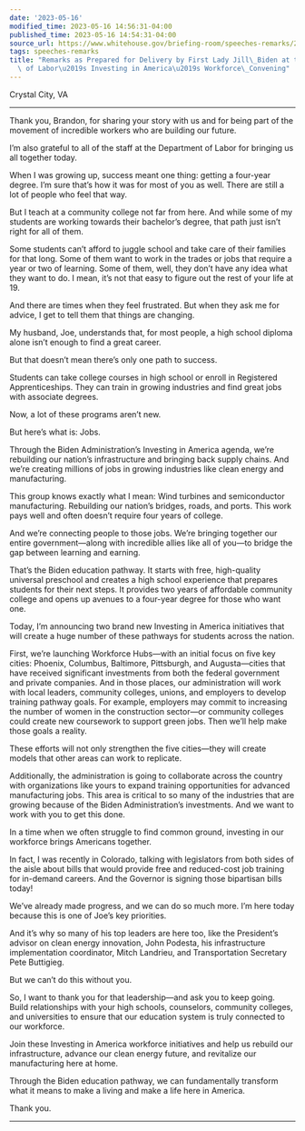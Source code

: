 ```yaml
---
date: '2023-05-16'
modified_time: 2023-05-16 14:56:31-04:00
published_time: 2023-05-16 14:54:31-04:00
source_url: https://www.whitehouse.gov/briefing-room/speeches-remarks/2023/05/16/remarks-as-prepared-for-delivery-by-first-lady-jill-biden-at-the-u-s-department-of-labors-investing-in-americas-workforce-convening/
tags: speeches-remarks
title: "Remarks as Prepared for Delivery by First Lady Jill\_Biden at the U.S. Department\
  \ of Labor\u2019s Investing in America\u2019s Workforce\_Convening"
---
```

 
Crystal City, VA

------------------------------------------------------------------------

Thank you, Brandon, for sharing your story with us and for being part of
the movement of incredible workers who are building our future.

I’m also grateful to all of the staff at the Department of Labor for
bringing us all together today.

When I was growing up, success meant one thing: getting a four-year
degree. I’m sure that’s how it was for most of you as well. There are
still a lot of people who feel that way.

But I teach at a community college not far from here. And while some of
my students are working towards their bachelor’s degree, that path just
isn’t right for all of them.

Some students can’t afford to juggle school and take care of their
families for that long. Some of them want to work in the trades or jobs
that require a year or two of learning. Some of them, well, they don’t
have any idea what they want to do. I mean, it’s not that easy to figure
out the rest of your life at 19.

And there are times when they feel frustrated. But when they ask me for
advice, I get to tell them that things are changing.

My husband, Joe, understands that, for most people, a high school
diploma alone isn’t enough to find a great career.

But that doesn’t mean there’s only one path to success.

Students can take college courses in high school or enroll in Registered
Apprenticeships. They can train in growing industries and find great
jobs with associate degrees.

Now, a lot of these programs aren’t new.

But here’s what is: Jobs.

Through the Biden Administration’s Investing in America agenda, we’re
rebuilding our nation’s infrastructure and bringing back supply chains.
And we’re creating millions of jobs in growing industries like clean
energy and manufacturing.

This group knows exactly what I mean: Wind turbines and semiconductor
manufacturing. Rebuilding our nation’s bridges, roads, and ports. This
work pays well and often doesn’t require four years of college.

And we’re connecting people to those jobs. We’re bringing together our
entire government—along with incredible allies like all of you—to bridge
the gap between learning and earning.

That’s the Biden education pathway. It starts with free, high-quality
universal preschool and creates a high school experience that prepares
students for their next steps. It provides two years of affordable
community college and opens up avenues to a four-year degree for those
who want one.

Today, I’m announcing two brand new Investing in America initiatives
that will create a huge number of these pathways for students across the
nation.

First, we’re launching Workforce Hubs—with an initial focus on five key
cities: Phoenix, Columbus, Baltimore, Pittsburgh, and Augusta—cities
that have received significant investments from both the federal
government and private companies. And in those places, our
administration will work with local leaders, community colleges, unions,
and employers to develop training pathway goals. For example, employers
may commit to increasing the number of women in the construction
sector—or community colleges could create new coursework to support
green jobs. Then we’ll help make those goals a reality.

These efforts will not only strengthen the five cities—they will create
models that other areas can work to replicate.

Additionally, the administration is going to collaborate across the
country with organizations like yours to expand training opportunities
for advanced manufacturing jobs. This area is critical to so many of the
industries that are growing because of the Biden Administration’s
investments. And we want to work with you to get this done.

In a time when we often struggle to find common ground, investing in our
workforce brings Americans together.

In fact, I was recently in Colorado, talking with legislators from both
sides of the aisle about bills that would provide free and reduced-cost
job training for in-demand careers. And the Governor is signing those
bipartisan bills today!

We’ve already made progress, and we can do so much more. I’m here today
because this is one of Joe’s key priorities.

And it’s why so many of his top leaders are here too, like the
President’s advisor on clean energy innovation, John Podesta, his
infrastructure implementation coordinator, Mitch Landrieu, and
Transportation Secretary Pete Buttigieg.

But we can’t do this without you.

So, I want to thank you for that leadership—and ask you to keep going.
Build relationships with your high schools, counselors, community
colleges, and universities to ensure that our education system is truly
connected to our workforce.

Join these Investing in America workforce initiatives and help us
rebuild our infrastructure, advance our clean energy future, and
revitalize our manufacturing here at home.

Through the Biden education pathway, we can fundamentally transform what
it means to make a living and make a life here in America.

Thank you.

------------------------------------------------------------------------
